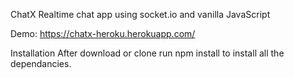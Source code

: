 ChatX
Realtime chat app using socket.io and vanilla JavaScript

Demo: https://chatx-heroku.herokuapp.com/

Installation
After download or clone run npm install to install all the dependancies.
